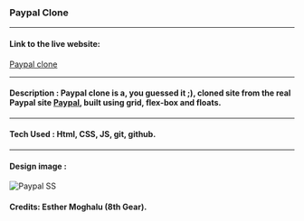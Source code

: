 ### Paypal Clone
___

#### Link to the live website:
[Paypal clone](https://paypalcloned.netlify.app/ "Paypal clone live site")
___

#### Description : Paypal clone is a, you guessed it ;), cloned site from the real Paypal site [Paypal](https://www.paypal.com/uk/webapps/mpp/home "Paypal real live site"), built using grid, flex-box and floats.
____

#### Tech Used : Html, CSS, JS, git, github.
___

#### Design image :
![Paypal SS](paypal.png "Desktop View")

#### Credits: Esther Moghalu (8th Gear).